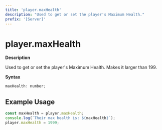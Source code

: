 ```yaml
---
title: 'player.maxHealth'
description: "Used to get or set the player's Maximum Health."
prefix: '[Server]'
---
```


# player.maxHealth

**Description**

Used to get or set the player's Maximum Health.
Makes it larger than 199.

**Syntax**

```js
maxHealth: number;
```

## Example Usage

```js
const maxHealth = player.maxHealth;
console.log(`Their max health is: ${maxHealth}`);
player.maxHealth = 1999;
```
